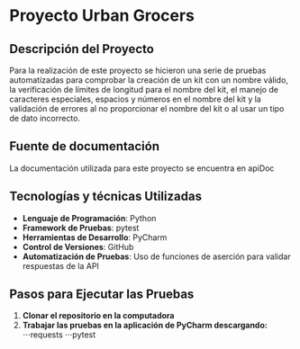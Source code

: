# Proyecto Urban Grocers 
## Descripción del Proyecto
Para la realización de este proyecto se hicieron una serie de pruebas automatizadas para comprobar la creación de un kit con un nombre válido, la verificación de límites de longitud para el nombre del kit, el manejo de caracteres especiales, espacios y números en el nombre del kit y la validación de errores al no proporcionar el nombre del kit o al usar un tipo de dato incorrecto.

## Fuente de documentación
La documentación utilizada para este proyecto se encuentra en apiDoc

## Tecnologías y técnicas Utilizadas
- **Lenguaje de Programación**: Python
- **Framework de Pruebas**: pytest
- **Herramientas de Desarrollo**: PyCharm
- **Control de Versiones**: GitHub
- **Automatización de Pruebas**: Uso de funciones de aserción para validar respuestas de la API

## Pasos para Ejecutar las Pruebas
1. **Clonar el repositorio en la computadora**
2. **Trabajar las pruebas en la aplicación de PyCharm descargando:**
⋅⋅⋅requests
⋅⋅⋅pytest
